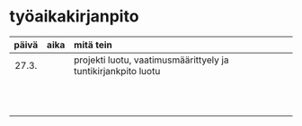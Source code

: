 # työaikakirjanpito

| päivä | aika | mitä tein  |
| :----:|:-----| :-----|
| 27.3. |      | projekti luotu, vaatimusmäärittyely ja tuntikirjankpito luotu |
|       |      |       |
|       |      |       |
|       |      |       |
|       |      |       |
|       |      |       |
|       |      |       |
|       |      |       |
|       |      |       |
|       |      |       |
|       |      |       |
|       |      |       | 
